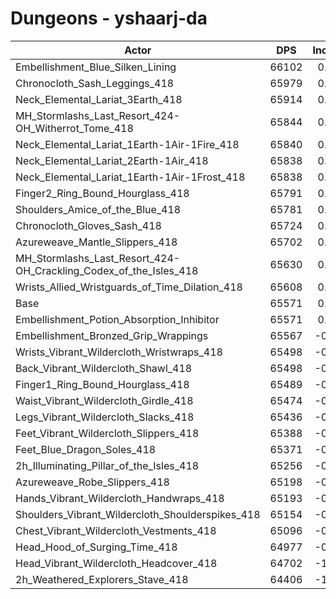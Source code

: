 # Dungeons - yshaarj-da
| Actor | DPS | Increase |
|---|:---:|:---:|
|Embellishment_Blue_Silken_Lining|66102|0.81%|
|Chronocloth_Sash_Leggings_418|65979|0.62%|
|Neck_Elemental_Lariat_3Earth_418|65914|0.52%|
|MH_Stormlashs_Last_Resort_424-OH_Witherrot_Tome_418|65844|0.42%|
|Neck_Elemental_Lariat_1Earth-1Air-1Fire_418|65840|0.41%|
|Neck_Elemental_Lariat_2Earth-1Air_418|65838|0.41%|
|Neck_Elemental_Lariat_1Earth-1Air-1Frost_418|65838|0.41%|
|Finger2_Ring_Bound_Hourglass_418|65791|0.33%|
|Shoulders_Amice_of_the_Blue_418|65781|0.32%|
|Chronocloth_Gloves_Sash_418|65724|0.23%|
|Azureweave_Mantle_Slippers_418|65702|0.20%|
|MH_Stormlashs_Last_Resort_424-OH_Crackling_Codex_of_the_Isles_418|65630|0.09%|
|Wrists_Allied_Wristguards_of_Time_Dilation_418|65608|0.06%|
|Base|65571|0.00%|
|Embellishment_Potion_Absorption_Inhibitor|65571|0.00%|
|Embellishment_Bronzed_Grip_Wrappings|65567|-0.01%|
|Wrists_Vibrant_Wildercloth_Wristwraps_418|65498|-0.11%|
|Back_Vibrant_Wildercloth_Shawl_418|65498|-0.11%|
|Finger1_Ring_Bound_Hourglass_418|65489|-0.13%|
|Waist_Vibrant_Wildercloth_Girdle_418|65474|-0.15%|
|Legs_Vibrant_Wildercloth_Slacks_418|65436|-0.21%|
|Feet_Vibrant_Wildercloth_Slippers_418|65388|-0.28%|
|Feet_Blue_Dragon_Soles_418|65371|-0.31%|
|2h_Illuminating_Pillar_of_the_Isles_418|65256|-0.48%|
|Azureweave_Robe_Slippers_418|65198|-0.57%|
|Hands_Vibrant_Wildercloth_Handwraps_418|65193|-0.58%|
|Shoulders_Vibrant_Wildercloth_Shoulderspikes_418|65154|-0.64%|
|Chest_Vibrant_Wildercloth_Vestments_418|65096|-0.73%|
|Head_Hood_of_Surging_Time_418|64977|-0.91%|
|Head_Vibrant_Wildercloth_Headcover_418|64702|-1.33%|
|2h_Weathered_Explorers_Stave_418|64406|-1.78%|
